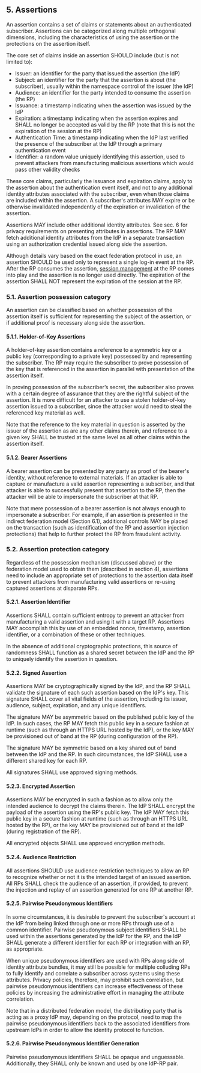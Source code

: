 <a name="sec5"></a>

## 5. Assertions

An assertion contains a set of claims or statements about an authenticated subscriber. Assertions can be categorized along multiple orthogonal dimensions, including the characteristics of using the assertion or the protections on the assertion itself.

The core set of claims inside an assertion SHOULD include (but is not limited to):

 - Issuer: an identifier for the party that issued the assertion (the IdP)
 - Subject: an identifier for the party that the assertion is about (the subscriber), usually within the namespace control of the issuer (the IdP)
 - Audience: an identifier for the party intended to consume the assertion (the RP)
 - Issuance: a timestamp indicating when the assertion was issued by the IdP
 - Expiration: a timestamp indicating when the assertion expires and SHALL no longer be accepted as valid by the RP (note that this is not the expiration of the session at the RP)
 - Authentication Time: a timestamp indicating when the IdP last verified the presence of the subscriber at the IdP through a primary authentication event
 - Identifier: a random value uniquely identifying this assertion, used to prevent attackers from manufacturing malicious assertions which would pass other validity checks

These core claims, particularly the issuance and expiration claims, apply to the assertion about the authentication event itself, and not to any additional identity attributes associated with the subscriber, even when those claims are included within the assertion. A subscriber's attributes MAY expire or be otherwise invalidated independently of the expiration or invalidation of the assertion.

Assertions MAY include other additional identity attributes. See sec. 6 for privacy requirements on presenting attributes in assertions. The RP MAY fetch additional identity attributes from the IdP in a separate transaction using an authorization credential issued along side the assertion. 

Although details vary based on the exact federation protocol in use, an assertion SHOULD be used only to represent a single log-in event at the RP. After the RP consumes the assertion, [session management](sp800-63b.html#sec7) at the RP comes into play and the assertion is no longer used directly. The expiration of the assertion SHALL NOT represent the expiration of the session at the RP.

### 5.1. Assertion possession category

An assertion can be classified based on whether possession of the assertion itself is sufficient for representing  the subject of the assertion, or if additional proof is necessary along side the assertion.

#### 5.1.1. Holder-of-Key Assertions

A holder-of-key assertion contains a reference to a symmetric key or a public key (corresponding to a private key) possessed by and representing the subscriber. The RP may require the subscriber to prove possession of the key that is referenced in the assertion in parallel with presentation of the assertion itself. 

In proving possession of the subscriber’s secret, the subscriber also proves with a certain degree of assurance that they are the rightful subject of the assertion. It is more difficult for an attacker to use a stolen holder-of-key assertion issued to a subscriber, since the attacker would need to steal the referenced key material as well. 

Note that the reference to the key material in question is asserted by the issuer of the assertion as are any other claims therein, and reference to a given key SHALL be trusted at the same level as all other claims within the assertion itself.

#### 5.1.2. Bearer Assertions

A bearer assertion can be presented by any party as proof of the bearer's identity, without reference to external materials. If an attacker is able to capture or manufacture a valid assertion representing a subscriber, and that attacker is able to successfully present that assertion to the RP, then the attacker will be able to impersonate the subscriber at that RP. 

Note that mere possession of a bearer assertion is not always enough to impersonate a subscriber. For example, if an assertion is presented in the indirect federation model (Section 6.1), additional controls MAY be placed on the transaction (such as identification of the RP and assertion injection protections) that help to further protect the RP from fraudulent activity.

### 5.2. Assertion protection category

Regardless of the possession mechanism (discussed above) or the federation model used to obtain them (described in section 4), assertions need to include an appropriate set of protections to the assertion data itself to prevent attackers from manufacturing valid assertions or re-using captured assertions at disparate RPs.

#### 5.2.1. Assertion Identifier

Assertions SHALL contain sufficient entropy to prevent an attacker from manufacturing a valid assertion and using it with a target RP. Assertions MAY accomplish this by use of an embedded nonce, timestamp, assertion identifier, or a combination of these or other techniques. 

In the absence of additional cryptographic protections, this source of randomness SHALL function as a shared secret between the IdP and the RP to uniquely identify the assertion in question. 

#### 5.2.2. Signed Assertion

Assertions MAY be cryptographically signed by the IdP, and the RP SHALL validate the signature of each such assertion based on the IdP's key. This signature SHALL cover all vital fields of the assertion, including its issuer, audience, subject, expiration, and any unique identifiers.

The signature MAY be asymmetric based on the published public key of the IdP. In such cases, the RP MAY fetch this public key in a secure fashion at runtime (such as through an HTTPS URL hosted by the IdP), or the key MAY be provisioned out of band at the RP (during configuration of the RP).

The signature MAY be symmetric based on a key shared out of band between the IdP and the RP. In such circumstances, the IdP SHALL use a different shared key for each RP.

All signatures SHALL use approved signing methods.

#### 5.2.3. Encrypted Assertion

Assertions MAY be encrypted in such a fashion as to allow only the intended audience to decrypt the claims therein. The IdP SHALL encrypt the payload of the assertion using the RP's public key. The IdP MAY fetch this public key in a secure fashion at runtime (such as through an HTTPS URL hosted by the RP), or the key MAY be provisioned out of band at the IdP (during registration of the RP).

All encrypted objects SHALL use approved encryption methods.

#### 5.2.4. Audience Restriction

All assertions SHOULD use audience restriction techniques to allow an RP to recognize whether or not it is the intended target of an issued assertion. All RPs SHALL check the audience of an assertion, if provided, to prevent the injection and replay of an assertion generated for one RP at another RP. 

#### 5.2.5. Pairwise Pseudonymous Identifiers

In some circumstances, it is desirable to prevent the subscriber's account at the IdP from being linked through one or more RPs through use of a common identifier. Pairwise pseudonymous subject identifiers SHALL be used within the assertions generated by the IdP for the RP, and the IdP SHALL generate a different identifier for each RP or integration with an RP, as appropriate.

When unique pseudonymous identifiers are used with RPs along side of identity attribute bundles, it may still be possible for multiple colluding RPs to fully identify and correlate a subscriber across systems using these attributes. Privacy policies, therefore, may prohibit such correlation, but pairwise pseudonymous identifiers can increase effectiveness of these policies by increasing the administrative effort in managing the attribute correlation. 

Note that in a distributed federation model, the distributing party that is acting as a proxy IdP may, depending on the protocol, need to map the pairwise pseudonymous identifiers back to the associated identifiers from upstream IdPs in order to allow the identity protocol to function.

#### 5.2.6. Pairwise Pseudonymous Identifier Generation

Pairwise pseudonymous identifiers SHALL be opaque and unguessable. Additionally, they SHALL only be known and used by one IdP-RP pair.